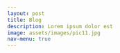 ```yaml
---
layout: post
title: Blog
description: Lorem ipsum dolor est
image: assets/images/pic11.jpg
nav-menu: true
---
```


